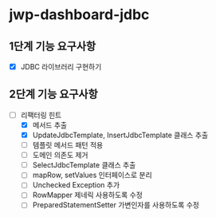 # jwp-dashboard-jdbc

## 1단계 기능 요구사항
- [x] JDBC 라이브러리 구현하기

## 2단계 기능 요구사항
- [ ] 리팩터링 힌트
  - [x] 메서드 추출
  - [x] UpdateJdbcTemplate, InsertJdbcTemplate 클래스 추출
  - [ ] 템플릿 메서드 패턴 적용
  - [ ] 도메인 의존도 제거
  - [ ] SelectJdbcTemplate 클래스 추출
  - [ ] mapRow, setValues 인터페이스로 분리
  - [ ] Unchecked Exception 추가
  - [ ] RowMapper 제네릭 사용하도록 수정
  - [ ] PreparedStatementSetter 가변인자를 사용하도록 수정
